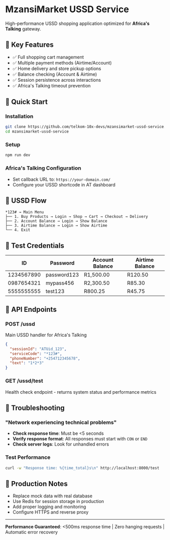 # MzansiMarket USSD Service

High-performance USSD shopping application optimized for **Africa's Talking** gateway.

## 📄 Key Features

- ✅ Full shopping cart management
- ✅ Multiple payment methods (Airtime/Account)
- ✅ Home delivery and store pickup options
- ✅ Balance checking (Account & Airtime)
- ✅ Session persistence across interactions
- ✅ Africa's Talking timeout prevention

## 🚀 Quick Start

### Installation

```bash
git clone https://github.com/telkom-10x-devs/mzansimarket-ussd-service.git
cd mzansimarket-ussd-service
```

### Setup

```bash
npm run dev
```

### Africa's Talking Configuration

- Set callback URL to: `https://your-domain.com/`
- Configure your USSD shortcode in AT dashboard

## 📱 USSD Flow

```
*123# → Main Menu
├── 1. Buy Products → Login → Shop → Cart → Checkout → Delivery
├── 2. Account Balance → Login → Show Balance
├── 3. Airtime Balance → Login → Show Airtime
└── 4. Exit
```

## 🧪 Test Credentials

| ID         | Password    | Account Balance | Airtime Balance |
| ---------- | ----------- | --------------- | --------------- |
| 1234567890 | password123 | R1,500.00       | R120.50         |
| 0987654321 | mypass456   | R2,300.50       | R85.30          |
| 5555555555 | test123     | R800.25         | R45.75          |

## 🔌 API Endpoints

### POST /ussd

Main USSD handler for Africa's Talking

```json
{
  "sessionId": "ATUid_123",
  "serviceCode": "*123#",
  "phoneNumber": "+254712345678",
  "text": "1*2*3"
}
```

### GET /ussd/test

Health check endpoint - returns system status and performance metrics

## 🔧 Troubleshooting

### "Network experiencing technical problems"

- **Check response time**: Must be <5 seconds
- **Verify response format**: All responses must start with `CON` or `END`
- **Check server logs**: Look for unhandled errors

### Test Performance

```bash
curl -w "Response time: %{time_total}s\n" http://localhost:8000/test
```

## 🚢 Production Notes

- Replace mock data with real database
- Use Redis for session storage in production
- Add proper logging and monitoring
- Configure HTTPS and reverse proxy

---

**Performance Guaranteed**: <500ms response time | Zero hanging requests | Automatic error recovery
